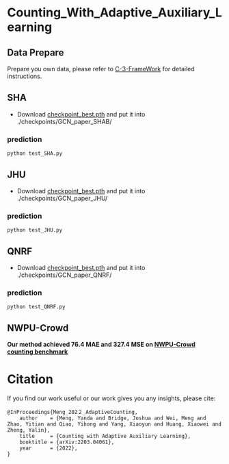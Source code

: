# Counting_With_Adaptive_Auxiliary_Learning


## Data Prepare
Prepare you own data, please refer to [C-3-FrameWork](https://github.com/gjy3035/C-3-Framework) for detailed instructions.

## SHA

- Download [checkpoint_best.pth](https://drive.google.com/file/d/1HaRTgBhW1Evr5NBOCduaDY2h2Xdkb4l5/view?usp=sharing) and put it into ./checkpoints/GCN_paper_SHAB/  

### prediction
```
python test_SHA.py  
```

## JHU
- Download [checkpoint_best.pth](https://drive.google.com/file/d/1qn5vWfWJFk97EYflbFBhb61KxMw6R6aw/view?usp=sharing) and put it into ./checkpoints/GCN_paper_JHU/  

### prediction
```
python test_JHU.py
```


## QNRF
- Download [checkpoint_best.pth](https://drive.google.com/file/d/1Lkxwr4MEcug2IxnzZWuwKQOvMbEZ0SdI/view?usp=sharing) and put it into ./checkpoints/GCN_paper_QNRF/  

### prediction
```
python test_QNRF.py
```



## NWPU-Crowd

**Our method achieved 76.4 MAE and 327.4 MSE on [NWPU-Crowd counting benchmark](https://www.crowdbenchmark.com/index.html)**


# Citation
If you find our work useful or our work gives you any insights, please cite:
```
@InProceedings{Meng_202２_AdaptiveCounting,
    author    = {Meng, Yanda and Bridge, Joshua and Wei, Meng and Zhao, Yitian and Qiao, Yihong and Yang, Xiaoyun and Huang, Xiaowei and Zheng, Yalin},
    title     = {Counting with Adaptive Auxiliary Learning},
    booktitle = {arXiv:2203.04061},
    year      = {2022},
}

```
